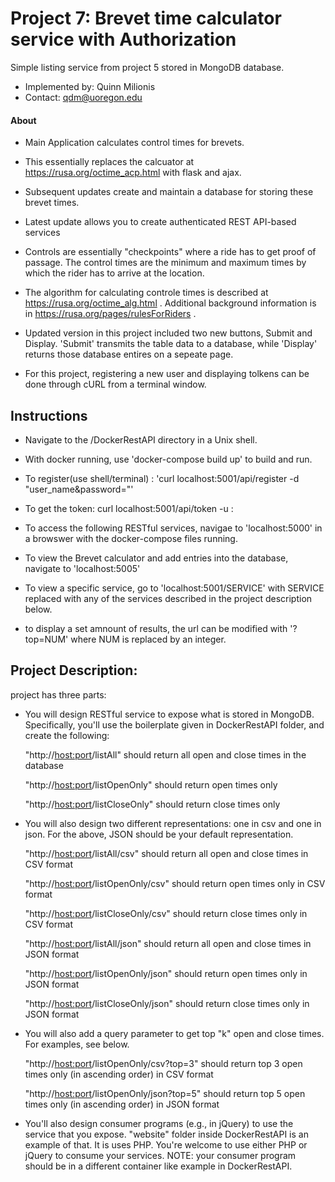 # Project 7: Brevet time calculator service with Authorization

Simple listing service from project 5 stored in MongoDB database. 

- Implemented by: Quinn Milionis
- Contact: qdm@uoregon.edu


#### About
- Main Application calculates control times for brevets. 
- This essentially replaces the calcuator at https://rusa.org/octime_acp.html with flask and ajax. 
- Subsequent updates create and maintain a database for storing these brevet times.
- Latest update allows you to create authenticated REST API-based services


- Controls are essentially "checkpoints" where a ride has to get proof of passage. The control times are the minimum and maximum times by which the rider has to arrive at the location. 
- The algorithm for calculating controle times is described at
https://rusa.org/octime_alg.html .  Additional background information
is in https://rusa.org/pages/rulesForRiders .
- Updated version in this project included two new buttons, Submit and Display. 'Submit' transmits the table data to a database, while 'Display' returns those database entires on a sepeate page.
- For this project, registering a new user and displaying tolkens can be done through cURL from a terminal window. 

## Instructions

- Navigate to the /DockerRestAPI directory in a Unix shell. 

- With docker running, use 'docker-compose build up' to build and run.

- To register(use shell/terminal) :  'curl localhost:5001/api/register -d "user_name<USERNAME>&password=<PASSWORD>"'

- To get the token: curl localhost:5001/api/token -u <PASSWORD>:<USERNAME>	

- To access the following RESTful services, navigae to 'localhost:5000' in a browswer with the docker-compose files running. 

- To view the Brevet calculator and add entries into the database, navigate to 'localhost:5005'

- To view a specific service, go to 'localhost:5001/SERVICE' with SERVICE replaced with any of the services described in the project description below.

- to display a set amnount of results, the url can be modified with '?top=NUM' where NUM is replaced by an integer. 

## Project Description:

 project has three parts: 

* You will design RESTful service to expose what is stored in MongoDB.
Specifically, you'll use the boilerplate given in DockerRestAPI folder, and
create the following:

   "http://<host:port>/listAll" should return all open and close times in the database
   
   "http://<host:port>/listOpenOnly" should return open times only
   
   "http://<host:port>/listCloseOnly" should return close times only

* You will also design two different representations: one in csv and one 
 in json. For the above, JSON should be your default representation. 

   "http://<host:port>/listAll/csv" should return all open and close times in CSV format
   
   "http://<host:port>/listOpenOnly/csv" should return open times only in CSV format
   
   "http://<host:port>/listCloseOnly/csv" should return close times only in CSV format

   "http://<host:port>/listAll/json" should return all open and close times in JSON format
   
   "http://<host:port>/listOpenOnly/json" should return open times only in JSON format
   
   "http://<host:port>/listCloseOnly/json" should return close times only in JSON format

* You will also add a query parameter to get top "k" open and close
times. For examples, see below.

   "http://<host:port>/listOpenOnly/csv?top=3" should return top 3 open times only (in ascending order) in CSV format 
   
   "http://<host:port>/listOpenOnly/json?top=5" should return top 5 open times only (in ascending order) in JSON format

* You'll also design consumer programs (e.g., in jQuery) to use the service
  that you expose. "website" folder inside DockerRestAPI is an example of that. It is
  uses PHP. You're welcome to use either PHP or jQuery to consume your
  services. NOTE: your consumer program should be in a different container like
  example in DockerRestAPI.

